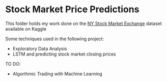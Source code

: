 # Stock Market Price Predictions

This folder holds my work done on the [NY Stock Market Exchange](https://www.kaggle.com/dgawlik/nyse) dataset available on Kaggle

Some techniques used in the following project:
- Exploratory Data Analysis
- LSTM and predicting stock market closing prices

TO DO:
- Algorthmic Trading with Machine Learning
